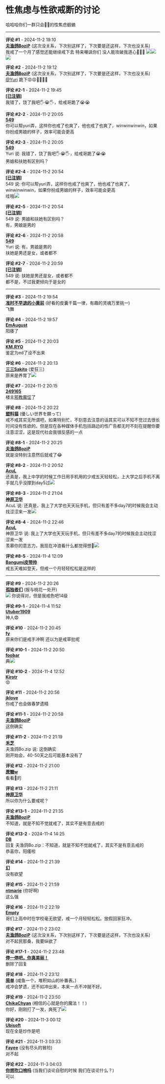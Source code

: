 # 性焦虑与性欲戒断的讨论

哈哈哈你们一群只会👋🐛的性焦虑蝈蝻

---

**评论 #1** - 2024-11-2 19:10  
**[夫渔鸽BoziP](/user/fuyumoyo)** (这次没关系，下次别这样了，下次要是还这样，下次也没关系)  
我戒了一个月了感觉还能继续戒下去 特来嘲讽你们 没人能攻破我道心😤😤😤 ![](//img/smiles/tv/15.gif)![](//img/smiles/tv/15.gif)![](//img/smiles/tv/15.gif)

**评论 #2** - 2024-11-2 19:12  
**[夫渔鸽BoziP](/user/fuyumoyo)** (这次没关系，下次别这样了，下次要是还这样，下次也没关系)  
[@Yuri](/user/yuri_chan) 跪下😡😡👊👊😤😤

**评论 #2-1** - 2024-11-2 19:45  
**[\[已注销\]](/user/yuri_chan)**  
我错了，饶了我吧🖐️😭🖐️，给戒哥跪了😭😭

**评论 #2-2** - 2024-11-2 20:05  
**[549](/user/animeing)**  
你可以帮yuri弄，这样你也戒了也爽了，他也戒了也爽了，winwinwinwin，如果你扮成男娘的样子，效率可能会更高

**评论 #2-3** - 2024-11-2 20:05  
**[549](/user/animeing)**  
Yuri 说: 我错了，饶了我吧🖐️😭🖐️，给戒哥跪了😭😭  
男娘和扶她有区别吗？

**评论 #2-4** - 2024-11-2 20:54  
**[\[已注销\]](/user/yuri_chan)**  
549 说: 你可以帮yuri弄，这样你也戒了也爽了，他也戒了也爽了，winwinwinwin，如果你扮成男娘的样子，效率可能会更高  
哇哦![](//img/smiles/tv/41.gif)

**评论 #2-5** - 2024-11-2 20:54  
**[\[已注销\]](/user/yuri_chan)**  
549 说: 男娘和扶她有区别吗？  
有，男娘是男的

**评论 #2-6** - 2024-11-2 20:58  
**[549](/user/animeing)**  
Yuri 说: 有，男娘是男的  
扶她是男还是女，或者都不

**评论 #2-7** - 2024-11-2 20:59  
**[\[已注销\]](/user/yuri_chan)**  
549 说: 扶她是男还是女，或者都不  
都不是，不过我更倾向于是女的

---

**评论 #3** - 2024-11-2 19:54  
**[准时不早退的小黄前](/user/zeeee)** (好看的皮囊千篇一律，有趣的灵魂万里挑一)  
飞舞

**评论 #4** - 2024-11-2 19:57  
**[EmAugust](/user/439610)**  
阳痿了

**评论 #5** - 2024-11-2 20:03  
**[KM.RYO](/user/jody)**  
鉴定为ed了设不出来

**评论 #6** - 2024-11-2 20:13  
**[三三Sakito](/user/sakito333)** (爱狂三)  
原来是养胃了![](//img/smiles/tv/65.gif)

**评论 #7** - 2024-11-2 20:15  
**[249165](/user/249165)**  
楼主[邪教魔怔](https://www.bilibili.com/video/av113230168986824)了

**评论 #8** - 2024-11-2 20:22  
**[塑料猫](/user/typhl)** (優しい世界を願って)  
戒不戒其实无所谓吧，如果特别忙，不刻意去注意的话其实可以不知不觉过去很长时间没有性欲的。但是现在各种媒体手机包括路边的性广告都无时不刻在提醒你要注意涩涩，这是现代社会我很反感的一点

**评论 #8-1** - 2024-11-2 20:25  
**[夫渔鸽BoziP](/user/fuyumoyo)**  
就是没特别注意然后就戒了😂

**评论 #8-2** - 2024-11-2 20:52  
**[AcuL](/user/lucay126)**  
还真是，我上中学的时候工作日用手机用的少戒五天轻轻松，上大学之后手机不离手就几乎没撑到day5过![](//img/smiles/bgm/10.png)

**评论 #8-3** - 2024-11-2 21:04  
**[神原卫华](/user/546179)**  
AcuL 说: 还真是，我上了大学也天天玩手机，但只有差不多day7的时候我会主动找涩涩来一发![](//img/smiles/tv/15.gif)

**评论 #8-4** - 2024-11-2 22:46  
**[AcuL](/user/lucay126)**  
神原卫华 说: 我上了大学也天天玩手机，但只有差不多day7的时候我会主动找涩涩来一发  
羡慕你的意志力，我现在冲浪看什么都觉得想🦌![](//img/smiles/bgm/10.png)

**评论 #8-5** - 2024-11-4 12:09  
**[Bangumi皮带帅](/user/309098)**  
戒五天难如登天，但戒一个月轻轻松松是这样的

---

**评论 #9** - 2024-11-2 20:26  
**[孤独者们](/user/lonersz)** (报与桃花一处开)  
[![](https://s21.ax1x.com/2024/11/02/pArkp4A.jpg)](https://imgse.com/i/pArkp4A) 你说得对，但是我戒色吧14级

**评论 #9-1** - 2024-11-4 11:52  
**[Utuber1909](/user/903677)**  
神人😨

**评论 #10** - 2024-11-2 20:45  
**[fy](/user/fy939)**  
原来你们是戒手冲啊 还以为是戒草批呢

**评论 #10-1** - 2024-11-2 20:50  
**[foobar](/user/730901)**  
典![](//img/smiles/tv/15.gif)

**评论 #10-2** - 2024-11-4 12:52  
**[Kirotr](/user/kirotr)**  
😡

**评论 #11** - 2024-11-2 20:56  
**[jklove](/user/854269)**  
你戒了也会做春梦遗精

**评论 #11-1** - 2024-11-2 20:58  
**[夫渔鸽BoziP](/user/fuyumoyo)**  
这倒确实

**评论 #11-2** - 2024-11-2 21:19  
**[禾芝](/user/629972)**  
夫渔鸽Bo.zip 说: 这倒确实  
刚开始会，40-50天之后可能基本没有了

**评论 #12** - 2024-11-2 21:00  
**[蔗糖w](/user/499549)**  
看看🦌的

**评论 #13** - 2024-11-2 21:11  
**[神原卫华](/user/546179)**  
所以你为什么要戒呢？

**评论 #13-1** - 2024-11-2 21:35  
**[夫渔鸽BoziP](/user/fuyumoyo)**  
不知道，就是不知不觉就戒了，其实不是有意去戒的

**评论 #13-2** - 2024-11-4 14:25  
**[DB](/user/dopamine)**  
回复 夫渔鸽Bo.zip：不知道，就是不知不觉就戒了，其实不是有意去戒的  
恭喜你，阳痿啦

**评论 #14** - 2024-11-2 21:39  
**[幻](/user/cuberhn)**  
没有欲望

**评论 #15** - 2024-11-2 21:59  
**[ntmarie](/user/ntmarie)** (你好啊)  
这么强

**评论 #16** - 2024-11-2 22:19  
**[Empty](/user/738702)**  
哥们上高中时在学校毫无欲望，戒一个月轻轻松松。放假回家狂冲。

**评论 #17** - 2024-11-2 23:02  
**[夫渔鸽BoziP](/user/fuyumoyo)** (这次没关系，下次别这样了，下次要是还这样，下次也没关系)  
对不起民那桑，我要纵欲了

**评论 #17-1** - 2024-11-2 23:48  
**[停一停吧，你真美丽！](/user/713070)**  
删除了回复

**评论 #18** - 2024-11-2 23:12  
**[简单](/user/349112)** (咸鱼一个，堆积如山的补番表。)  
戒冲会梦遗，还不如冲出来，本来一点不冲就不好。

**评论 #19** - 2024-11-2 23:50  
**[ChikaChyan](/user/chikachyanm5057)** (相信的心就是你的魔法！！)  
你好，刚刚打了一发，爽死了![](//img/smiles/tv/49.gif)

**评论 #20** - 2024-11-3 00:12  
**[Ubisoft](/user/ubisoft)**  
现在全是炒作是吧

**评论 #21** - 2024-11-3 03:33  
**[Fayee](/user/822337)** (没有尽头的冒险)  
对不起

**评论 #22** - 2024-11-3 04:03  
**[你想吹口哨吗](/user/914177)** (当我们谈论自慰的时候 我们在谈论什么？)  
可以